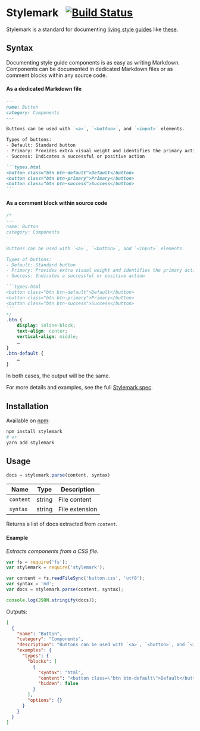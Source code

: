 Stylemark &nbsp; [![Build Status](https://travis-ci.org/LivingStyleGuides/Stylemark.svg?branch=master)](https://travis-ci.org/LivingStyleGuides/Stylemark)
=========
Stylemark is a standard for documenting [living style guides](https://www.google.com/search?q=what+is+a+living+style+guide) like [these](http://styleguides.io/examples.html).



Syntax
------
Documenting style guide components is as easy as writing Markdown. Components can be documented in dedicated Markdown files or as comment blocks within any source code.

#### As a dedicated Markdown file
~~~markdown
---
name: Button
category: Components
---

Buttons can be used with `<a>`, `<button>`, and `<input>` elements.

Types of buttons:
- Default: Standard button
- Primary: Provides extra visual weight and identifies the primary action in a set of buttons
- Success: Indicates a successful or positive action

```types.html
<button class="btn btn-default">Default</button>
<button class="btn btn-primary">Primary</button>
<button class="btn btn-success">Success</button>
```
~~~

#### As a comment block within source code
~~~css
/*
---
name: Button
category: Components
---

Buttons can be used with `<a>`, `<button>`, and `<input>` elements.

Types of buttons:
- Default: Standard button
- Primary: Provides extra visual weight and identifies the primary action in a set of buttons
- Success: Indicates a successful or positive action

```types.html
<button class="btn btn-default">Default</button>
<button class="btn btn-primary">Primary</button>
<button class="btn btn-success">Success</button>
```
*/
.btn {
    display: inline-block;
    text-align: center;
    vertical-align: middle;
    …
}
.btn-default {
    …
}
~~~

In both cases, the output will be the same.

For more details and examples, see the full [Stylemark spec](doc/spec.md).



Installation
------------
Available on [npm](https://www.npmjs.com/package/stylemark):
```sh
npm install stylemark
# or
yarn add stylemark
```



Usage
-----
```js
docs = stylemark.parse(content, syntax)
```

Name | Type | Description
--- | --- | ---
`content` | string | File content
`syntax` | string | File extension

Returns a list of docs extracted from `content`.

#### Example
_Extracts components from a CSS file._

```js
var fs = require('fs');
var stylemark = require('stylemark');

var content = fs.readFileSync('button.css', 'utf8');
var syntax = 'md';
var docs = stylemark.parse(content, syntax);

console.log(JSON.stringify(docs));
```
Outputs:
```json
[
  {
    "name": "Button",
    "category": "Components",
    "description": "Buttons can be used with `<a>`, `<button>`, and `<input>` elements.\n\nTypes of buttons:\n- Default: Standard button\n- Primary: Provides extra visual weight and identifies the primary action in a set of buttons\n- Success: Indicates a successful or positive action\n\n<example name=\"types\"></example>\n```html\n<button class=\"btn btn-default\">Default</button>\n<button class=\"btn btn-primary\">Primary</button>\n<button class=\"btn btn-success\">Success</button>\n```",
    "examples": {
      "types": {
        "blocks": [
          {
            "syntax": "html",
            "content": "<button class=\"btn btn-default\">Default</button>\n<button class=\"btn btn-primary\">Primary</button>\n<button class=\"btn btn-success\">Success</button>",
            "hidden": false
          }
        ],
        "options": {}
      }
    }
  }
]
```
